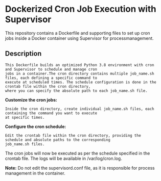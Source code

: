 # Dockerized Cron Job Execution with Supervisor

   This repository contains a Dockerfile and supporting files to set up cron jobs inside a Docker container using 
   Supervisor for processmanagement.

## Description

    This Dockerfile builds an optimized Python 3.8 environment with cron and Supervisor to schedule and manage cron
    jobs in a container.The cron directory contains multiple job_name.sh files, each defining a specific command to
    execute at scheduled times. The schedule configuration is done in the crontab file within the cron directory, 
    where you can specify the absolute path to each job_name.sh file.
    

**Customize the cron jobs:**

    Inside the cron directory, create individual job_name.sh files, each containing the command you want to execute
    at specific times.


**Configure the cron schedule:**

    Edit the crontab file within the cron directory, providing the schedule and absolute paths to the corresponding
    job_name.sh files.
    

The cron jobs will now be executed as per the schedule specified in the crontab file. The logs will be available
in /var/log/cron.log.

    
**Note:** Do not edit the supervisord.conf file, as it is responsible for process management in the container.
